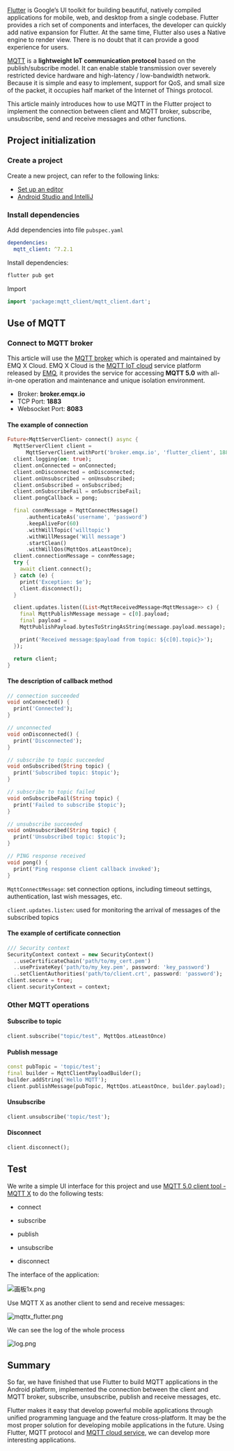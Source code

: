 [Flutter](https://flutter.dev/) is Google’s UI toolkit for building beautiful, natively compiled applications for mobile, web, and desktop from a single codebase. Flutter provides a rich set of components and interfaces, the developer can quickly add native expansion for Flutter. At the same time, Flutter also uses a Native engine to render view. There is no doubt that it can provide a good experience for users.

[MQTT](https://www.emqx.io/mqtt) is a **lightweight IoT communication protocol** based on the publish/subscribe model. It can enable stable transmission over severely restricted device hardware and high-latency / low-bandwidth network. Because it is simple and easy to implement, support for QoS, and small size of the packet, it occupies half market of the Internet of Things protocol.

This article mainly introduces how to use MQTT in the Flutter project to implement the connection between client and MQTT broker, subscribe, unsubscribe, send and receive messages and other functions.



## Project initialization

### Create a project

Create a new project, can refer to the following links:

- [Set up an editor](https://flutter.dev/docs/get-started/editor?tab=androidstudio)
- [Android Studio and IntelliJ](https://flutter.dev/docs/development/tools/android-studio)

### Install dependencies

Add dependencies into file `pubspec.yaml` 

```yaml
dependencies: 
  mqtt_client: ^7.2.1
```

Install dependencies:

```bash
flutter pub get
```

Import

```dart
import 'package:mqtt_client/mqtt_client.dart';
```



## Use of MQTT

### Connect to MQTT broker

This article will use the [MQTT broker](https://www.emqx.io/products/broker) which is operated and maintained by EMQ X Cloud. EMQ X Cloud is the [MQTT IoT cloud](https://cloud.emqx.io/) service platform released by [EMQ](https://www.emqx.io/), it provides the service for accessing **MQTT 5.0** with all-in-one operation and maintenance and unique isolation environment.

- Broker: **broker.emqx.io**
- TCP Port: **1883**
- Websocket Port: **8083**

#### The example of connection

```dart
Future<MqttServerClient> connect() async {
  MqttServerClient client =
      MqttServerClient.withPort('broker.emqx.io', 'flutter_client', 1883);
  client.logging(on: true);
  client.onConnected = onConnected;
  client.onDisconnected = onDisconnected;
  client.onUnsubscribed = onUnsubscribed;
  client.onSubscribed = onSubscribed;
  client.onSubscribeFail = onSubscribeFail;
  client.pongCallback = pong;

  final connMessage = MqttConnectMessage()
      .authenticateAs('username', 'password')
      .keepAliveFor(60)
      .withWillTopic('willtopic')
      .withWillMessage('Will message')
      .startClean()
      .withWillQos(MqttQos.atLeastOnce);
  client.connectionMessage = connMessage;
  try {
    await client.connect();
  } catch (e) {
    print('Exception: $e');
    client.disconnect();
  }

  client.updates.listen((List<MqttReceivedMessage<MqttMessage>> c) {
    final MqttPublishMessage message = c[0].payload;
    final payload =
    MqttPublishPayload.bytesToStringAsString(message.payload.message);

    print('Received message:$payload from topic: ${c[0].topic}>');
  });

  return client;
}
```

#### The description of callback method 

```dart
// connection succeeded
void onConnected() {
  print('Connected');
}

// unconnected
void onDisconnected() {
  print('Disconnected');
}

// subscribe to topic succeeded
void onSubscribed(String topic) {
  print('Subscribed topic: $topic');
}

// subscribe to topic failed
void onSubscribeFail(String topic) {
  print('Failed to subscribe $topic');
}

// unsubscribe succeeded
void onUnsubscribed(String topic) {
  print('Unsubscribed topic: $topic');
}

// PING response received
void pong() {
  print('Ping response client callback invoked');
}
```

`MqttConnectMessage`: set connection options, including timeout settings, authentication, last wish messages, etc.

`client.updates.listen`: used for monitoring the arrival of messages of the subscribed topics 

#### The example of certificate connection

```dart
/// Security context
SecurityContext context = new SecurityContext()
  ..useCertificateChain('path/to/my_cert.pem')
  ..usePrivateKey('path/to/my_key.pem', password: 'key_password')
  ..setClientAuthorities('path/to/client.crt', password: 'password');
client.secure = true;
client.securityContext = context;
```

### Other MQTT operations

#### Subscribe to topic

```dart
client.subscribe("topic/test", MqttQos.atLeastOnce)
```

#### Publish message

```dart
const pubTopic = 'topic/test';
final builder = MqttClientPayloadBuilder();
builder.addString('Hello MQTT');
client.publishMessage(pubTopic, MqttQos.atLeastOnce, builder.payload);
```

#### Unsubscribe

```dart
client.unsubscribe('topic/test');
```

#### Disconnect

```dart
client.disconnect();
```



## Test

We write a simple UI interface for this project and use [MQTT 5.0 client tool - MQTT X](https://mqttx.app/cn) to do the following tests:

- connect

- subscribe

- publish

- unsubscribe

- disconnect

The interface of the application:

![画板1x.png](https://static.emqx.net/images/4aeb38a0dc6b0329164a91fc38e572cc.png)

Use MQTT X as another client to send and receive messages:

![mqttx_flutter.png](https://static.emqx.net/images/b46731e7278ad148a0bfe3cc0890138b.png)


We can see the log of the whole process

![log.png](https://static.emqx.net/images/97230919d8c8eddd3c88003e67c9ad1b.png)

## Summary

So far, we have finished that use Flutter to build MQTT applications in the Android platform, implemented the connection between the client and MQTT broker, subscribe, unsubscribe, publish and receive messages, etc.

Flutter makes it easy that develop powerful mobile applications through unified programming language and the feature cross-platform. It may be the most proper solution for developing mobile applications in the future. Using Flutter, MQTT protocol and [MQTT cloud service](https://cloud.emqx.io/), we can develop more interesting applications.

